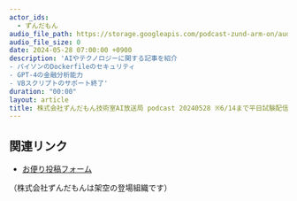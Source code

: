 ```yaml
---
actor_ids:
  - ずんだもん
audio_file_path: https://storage.googleapis.com/podcast-zund-arm-on/audio/株式会社ずんだもん技術室AI放送局_pdocast_20240528.mp3
audio_file_size: 0
date: 2024-05-28 07:00:00 +0900
description: 'AIやテクノロジーに関する記事を紹介  
- パイソンのDockerfileのセキュリティ  
- GPT-4の金融分析能力  
- VBスクリプトのサポート終了'
duration: "00:00"
layout: article
title: 株式会社ずんだもん技術室AI放送局 podcast 20240528 ※6/14まで平日試験配信中
---
```


## 関連リンク

- [お便り投稿フォーム](https://forms.gle/ffg4JTfqdiqK62qf9)

（株式会社ずんだもんは架空の登場組織です）
